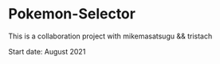 # Pokemon-Selector

This is a collaboration project with mikemasatsugu && tristach

Start date: August 2021
